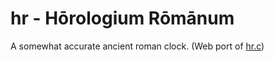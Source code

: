 # hr - Hōrologium Rōmānum

A somewhat accurate ancient roman clock. (Web port of [hr.c](https://github.com/MichaelObvious/hr.c))